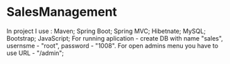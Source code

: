 # SalesManagement
In project I use :
Maven;
Spring Boot;
Spring MVC;
Hibetnate;
MySQL;
Bootstrap;
JavaScript;
For running aplication - create DB with name "sales", usernsme - "root", password - "1008".
For open admins menu you have to use URL - "/admin";